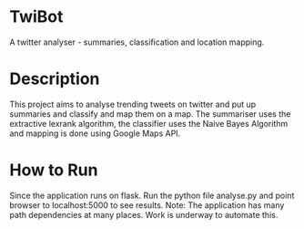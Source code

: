 TwiBot
======

A twitter analyser - summaries, classification and location mapping.

Description
===========

This project aims to analyse trending tweets on twitter and put up summaries and classify and map them on a map.
The summariser uses the extractive lexrank algorithm, the classifier uses the Naive Bayes Algorithm and mapping is done using Google Maps API.


How to Run
==========

Since the application runs on flask. Run the python file analyse.py and point browser to localhost:5000 to see results.
Note: The application has many path dependencies at many places. Work is underway to automate this.

